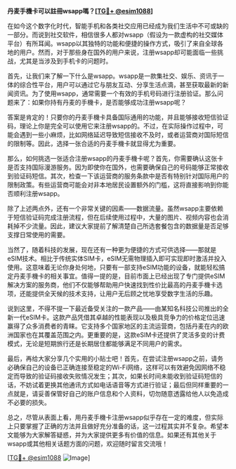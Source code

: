 **丹麦手機卡可以註冊wsapp嗎？[[TG💪+ @esim1088](https://t.me/s/esim1088)]**

在如今这个数字化时代，智能手机和各类社交应用已经成为我们生活中不可或缺的一部分。而说到社交软件，相信很多人都对wsapp（假设为一款虚构的社交媒体平台）有所耳闻。wsapp以其独特的功能和便捷的操作方式，吸引了来自全球各地的用户。然而，对于那些身在国外的用户来说，注册wsapp却可能面临一些挑战，尤其是当涉及到手机卡的问题时。

首先，让我们来了解一下什么是wsapp。wsapp是一款集社交、娱乐、资讯于一体的综合性平台，用户可以通过它与朋友互动、分享生活点滴，甚至获取最新的新闻资讯。为了使用wsapp，通常需要一个有效的手机号码进行注册验证。那么问题来了：如果你持有丹麦的手機卡，是否能够成功注册wsapp呢？

答案是肯定的！只要你的丹麦手機卡具备国际通用的功能，并且能够接收短信验证码，理论上你是完全可以使用它来注册wsapp的。不过，在实际操作过程中，可能会遇到一些小麻烦，比如网络延迟导致短信接收不及时，或者运营商对国际短信的限制等。因此，选择一张合适的丹麦手機卡就显得尤为重要。

那么，如何挑选一张适合注册wsapp的丹麦手機卡呢？首先，你需要确认这张卡是否支持国际漫游服务。因为即使你在国外，也需要确保自己的号码能够正常接收到验证码短信。其次，检查一下该运营商的服务条款中是否有特别针对国际用户的限制政策。有些运营商可能会对非本地居民设置额外的门槛，这将直接影响到你能否顺利注册wsapp。

除了上述两点外，还有一个非常关键的因素——数据流量。虽然wsapp主要依赖于短信验证码完成注册流程，但在后续使用过程中，大量的图片、视频内容也会消耗掉不少流量。因此，建议大家提前了解清楚自己所选套餐包含的数据量是否足够支撑日常使用的需要。

当然了，随着科技的发展，现在还有一种更为便捷的方式可供选择——那就是eSIM技术。相比于传统实体SIM卡，eSIM无需物理插入即可实现即时激活并投入使用。这意味着无论你身处何地，只要有一部支持eSIM功能的设备，就能轻松搞定丹麦手機卡的相关事宜。值得一提的是，目前市面上已经出现了专门提供eSIM解决方案的服务商，他们不仅能够帮助用户快速找到性价比最高的丹麦手機卡选项，还能提供全天候的技术支持，让用户无后顾之忧地享受数字生活的乐趣。

说到这里，不得不提一下最近备受关注的一款产品——由某知名科技公司推出的全新一代eSIM卡。这款产品凭借其卓越的性能表现以及极具竞争力的价格定位迅速赢得了众多消费者的青睐。它支持多个国家地区的主流运营商，包括丹麦在内的欧洲国家也在其覆盖范围之内。更重要的是，这款eSIM卡还提供了灵活多变的计费模式，无论是短期旅行还是长期居住都能够满足不同用户的需求。

最后，再给大家分享几个实用的小贴士吧！首先，在尝试注册wsapp之前，请务必确保自己的设备已正确连接至稳定的Wi-Fi网络，这样可以有效避免因网络不稳定而导致的验证码接收失败情况发生；其次，如果长时间未能收到验证码短信的话，不妨试着更换其他通讯方式如电话语音等方式进行验证；最后但同样重要的一点就是，请妥善保管好自己的账户信息和个人资料，切勿随意透露给他人以免造成不必要的损失。

总之，尽管从表面上看，用丹麦手機卡注册wsapp似乎存在一定的难度，但实际上只要掌握了正确的方法并且做好充分准备的话，这一过程其实并不复杂。希望本文能够为大家解答疑惑，并为大家提供更多有价值的信息。如果还有其他关于wsapp或其他相关话题方面的问题，欢迎随时留言交流哦！

[[TG💪+ @esim1088](https://t.me/s/esim1088) ![Image](https://i.postimg.cc/4NQfJmqS/Snipaste-2025-05-13-00-14-12.png)]